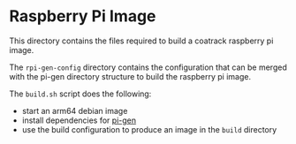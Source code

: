# Raspberry Pi Image

This directory contains the files required to build a coatrack raspberry pi image.

The `rpi-gen-config` directory contains the configuration that can be merged with the pi-gen directory structure to build the raspberry pi image.

The `build.sh` script does the following:

- start an arm64 debian image
- install dependencies for [pi-gen](https://github.com/RPI-Distro/pi-gen.git)
- use the build configuration to produce an image in the `build` directory
